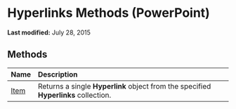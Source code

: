 
# Hyperlinks Methods (PowerPoint)

 **Last modified:** July 28, 2015


## Methods



|**Name**|**Description**|
|:-----|:-----|
| [Item](91d4067d-7d10-699b-d6ff-fb19b1008b2b.md)|Returns a single  **Hyperlink** object from the specified **Hyperlinks** collection.|
